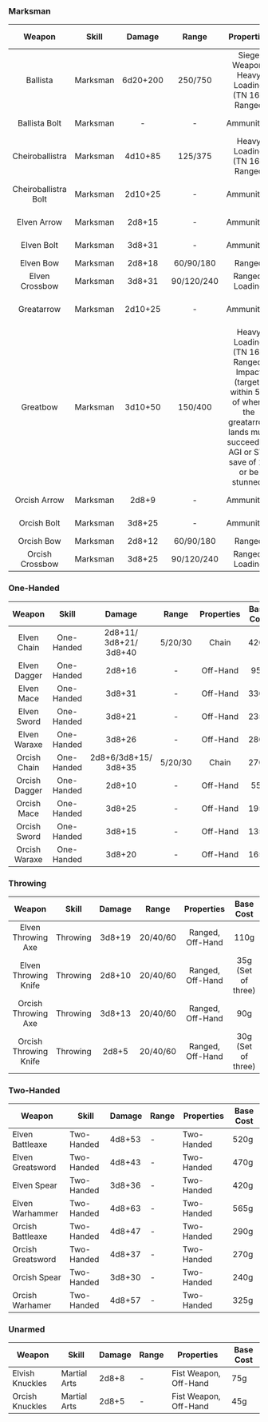 ### Marksman
|        Weapon        |  Skill   |  Damage  |   Range    |                                                                  Properties                                                                   |     Base Cost     |
| :------------------: | :------: | :------: | :--------: | :-------------------------------------------------------------------------------------------------------------------------------------------: | :---------------: |
|       Ballista       | Marksman | 6d20+200 |  250/750   |                                                  Siege Weapon, Heavy Loading (TN 16), Ranged                                                  |      2,250g       |
|    Ballista Bolt     | Marksman |    -     |     -      |                                                                  Ammunition                                                                   |     125g each     |
|   Cheiroballistra    | Marksman | 4d10+85  |  125/375   |                                                         Heavy Loading (TN 16), Ranged                                                         |      1,750g       |
| Cheiroballistra Bolt | Marksman | 2d10+25  |     -      |                                                                  Ammunition                                                                   | 550g (Set of six) |
|     Elven Arrow      | Marksman |  2d8+15  |     -      |                                                                  Ammunition                                                                   |   150g (Quiver)   |
|      Elven Bolt      | Marksman |  3d8+31  |     -      |                                                                  Ammunition                                                                   |   200g (Quiver)   |
|      Elven Bow       | Marksman |  2d8+18  | 60/90/180  |                                                                    Ranged                                                                     |       470g        |
|    Elven Crossbow    | Marksman |  3d8+31  | 90/120/240 |                                                                Ranged, Loading                                                                |       615g        |
|      Greatarrow      | Marksman | 2d10+25  |     -      |                                                                  Ammunition                                                                   | 625g (Set of six) |
|       Greatbow       | Marksman | 3d10+50  |  150/400   | Heavy Loading (TN 16), Ranged, Impact (targets within 5 ft of where the greatarrow lands must succeed an AGI or STR save of 10 or be stunned) |      1,850g       |
|     Orcish Arrow     | Marksman |  2d8+9   |     -      |                                                                  Ammunition                                                                   |   125g (Quiver)   |
|     Orcish Bolt      | Marksman |  3d8+25  |     -      |                                                                  Ammunition                                                                   |   175g (Quiver)   |
|      Orcish Bow      | Marksman |  2d8+12  | 60/90/180  |                                                                    Ranged                                                                     |       270g        |
|   Orcish Crossbow    | Marksman |  3d8+25  | 90/120/240 |                                                                Ranged, Loading                                                                |       350g        |
### One-Handed

|    Weapon     |   Skill    |         Damage         |  Range  | Properties | Base Cost |
| :-----------: | :--------: | :--------------------: | :-----: | :--------: | :-------: |
|  Elven Chain  | One-Handed | 2d8+11/ 3d8+21/ 3d8+40 | 5/20/30 |   Chain    |   420g    |
| Elven Dagger  | One-Handed |         2d8+16         |    -    |  Off-Hand  |    95g    |
|  Elven Mace   | One-Handed |         3d8+31         |    -    |  Off-Hand  |   330g    |
|  Elven Sword  | One-Handed |         3d8+21         |    -    |  Off-Hand  |   235g    |
| Elven Waraxe  | One-Handed |         3d8+26         |    -    |  Off-Hand  |   280g    |
| Orcish Chain  | One-Handed |  2d8+6/3d8+15/ 3d8+35  | 5/20/30 |   Chain    |   270g    |
| Orcish Dagger | One-Handed |         2d8+10         |    -    |  Off-Hand  |    55g    |
|  Orcish Mace  | One-Handed |         3d8+25         |    -    |  Off-Hand  |   195g    |
| Orcish Sword  | One-Handed |         3d8+15         |    -    |  Off-Hand  |   135g    |
| Orcish Waraxe | One-Handed |         3d8+20         |    -    |  Off-Hand  |   165g    |
### Throwing
|        Weapon         |  Skill   | Damage |  Range   |    Properties    |     Base Cost      |
| :-------------------: | :------: | :----: | :------: | :--------------: | :----------------: |
|  Elven Throwing Axe   | Throwing | 3d8+19 | 20/40/60 | Ranged, Off-Hand |        110g        |
| Elven Throwing Knife  | Throwing | 2d8+10 | 20/40/60 | Ranged, Off-Hand | 35g (Set of three) |
|  Orcish Throwing Axe  | Throwing | 3d8+13 | 20/40/60 | Ranged, Off-Hand |        90g         |
| Orcish Throwing Knife | Throwing | 2d8+5  | 20/40/60 | Ranged, Off-Hand | 30g (Set of three) |
### Two-Handed

| Weapon            | Skill      | Damage | Range | Properties | Base Cost |
| ----------------- | ---------- | ------ | ----- | ---------- | --------- |
| Elven Battleaxe   | Two-Handed | 4d8+53 | -     | Two-Handed | 520g      |
| Elven Greatsword  | Two-Handed | 4d8+43 | -     | Two-Handed | 470g      |
| Elven Spear       | Two-Handed | 3d8+36 | -     | Two-Handed | 420g      |
| Elven Warhammer   | Two-Handed | 4d8+63 | -     | Two-Handed | 565g      |
| Orcish Battleaxe  | Two-Handed | 4d8+47 | -     | Two-Handed | 290g      |
| Orcish Greatsword | Two-Handed | 4d8+37 | -     | Two-Handed | 270g      |
| Orcish Spear      | Two-Handed | 3d8+30 | -     | Two-Handed | 240g      |
| Orcish Warhamer   | Two-Handed | 4d8+57 | -     | Two-Handed | 325g      |
### Unarmed
| Weapon          | Skill        | Damage | Range | Properties            | Base Cost |
| --------------- | ------------ | ------ | ----- | --------------------- | --------- |
| Elvish Knuckles | Martial Arts | 2d8+8  | -     | Fist Weapon, Off-Hand | 75g       |
| Orcish Knuckles | Martial Arts | 2d8+5  | -     | Fist Weapon, Off-Hand | 45g       |
